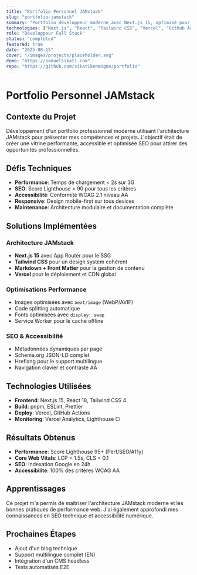 ```yaml
---
title: "Portfolio Personnel JAMstack"
slug: "portfolio-jamstack"
summary: "Portfolio développeur moderne avec Next.js 15, optimisé pour la performance et le SEO"
technologies: ["Next.js", "React", "Tailwind CSS", "Vercel", "GitHub Actions"]
role: "Développeur Full Stack"
status: "completed"
featured: true
date: "2025-08-15"
cover: "/images/projects/placeholder.svg"
demo: "https://samuelsikati.com"
repo: "https://github.com/sikatikenmogne/portfolio"
---
```


# Portfolio Personnel JAMstack

## Contexte du Projet

Développement d'un portfolio professionnel moderne utilisant l'architecture JAMstack pour présenter mes compétences et projets. L'objectif était de créer une vitrine performante, accessible et optimisée SEO pour attirer des opportunités professionnelles.

## Défis Techniques

- **Performance**: Temps de chargement < 2s sur 3G
- **SEO**: Score Lighthouse > 90 pour tous les critères
- **Accessibilité**: Conformité WCAG 2.1 niveau AA
- **Responsive**: Design mobile-first sur tous devices
- **Maintenance**: Architecture modulaire et documentation complète

## Solutions Implémentées

### Architecture JAMstack
- **Next.js 15** avec App Router pour le SSG
- **Tailwind CSS** pour un design system cohérent
- **Markdown + Front Matter** pour la gestion de contenu
- **Vercel** pour le déploiement et CDN global

### Optimisations Performance
- Images optimisées avec `next/image` (WebP/AVIF)
- Code splitting automatique
- Fonts optimisées avec `display: swap`
- Service Worker pour le cache offline

### SEO & Accessibilité
- Métadonnées dynamiques par page
- Schema.org JSON-LD complet
- Hreflang pour le support multilingue
- Navigation clavier et contraste AA

## Technologies Utilisées

- **Frontend**: Next.js 15, React 18, Tailwind CSS 4
- **Build**: pnpm, ESLint, Prettier
- **Deploy**: Vercel, GitHub Actions
- **Monitoring**: Vercel Analytics, Lighthouse CI

## Résultats Obtenus

- **Performance**: Score Lighthouse 95+ (Perf/SEO/A11y)
- **Core Web Vitals**: LCP < 1.5s, CLS < 0.1
- **SEO**: Indexation Google en 24h
- **Accessibilité**: 100% des critères WCAG AA

## Apprentissages

Ce projet m'a permis de maîtriser l'architecture JAMstack moderne et les bonnes pratiques de performance web. J'ai également approfondi mes connaissances en SEO technique et accessibilité numérique.

## Prochaines Étapes

- Ajout d'un blog technique
- Support multilingue complet (EN)
- Intégration d'un CMS headless
- Tests automatisés E2E

